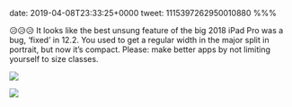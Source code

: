 date: 2019-04-08T23:33:25+0000
tweet: 1115397262950010880
%%%

😥😥😥 It looks like the best unsung feature of the big 2018 iPad Pro was a bug, ‘fixed’ in 12.2. You used to get a regular width in the major split in portrait, but now it’s compact. Please: make better apps by not limiting yourself to size classes.

![](D3qv4GCV4AAznfW.jpg)

![](D3qv4B4U4AIZah3.jpg)
